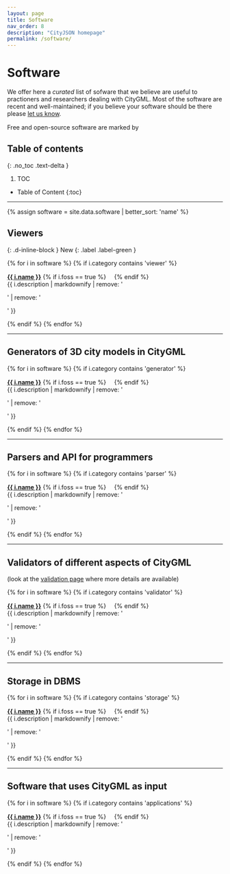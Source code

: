 ```yaml
---
layout: page
title: Software
nav_order: 8
description: "CityJSON homepage"
permalink: /software/
---
```


# Software

We offer here a *curated* list of sofware that we believe are useful to practioners and researchers dealing with CityGML.
Most of the software are recent and well-maintained; if you believe your software should be there please [let us know](/contribute/).

Free and open-source software are marked by <img height="15" src="/img/foss.svg">


## Table of contents
{: .no_toc .text-delta }

1. TOC
* Table of Content
{:toc}

- - -

{% assign software = site.data.software | better_sort: 'name' %}

## Viewers
{: .d-inline-block }
New
{: .label .label-green }

{% for i in software %}
{% if i.category contains 'viewer' %}
<p><a href="{{ i.webpage }}"><b>{{ i.name }}</b></a> {% if i.foss == true %}<img height="15" src="/img/foss.svg"> {% endif %}<br/> {{ i.description | markdownify | remove: '<p>' | remove: '</p>' }} </p>
{% endif %}
{% endfor %}

- - -

## Generators of 3D city models in CityGML
{% for i in software %}
{% if i.category contains 'generator' %}
<p><a href="{{ i.webpage }}"><b>{{ i.name }}</b></a> {% if i.foss == true %}<img height="15" src="/img/foss.svg"> {% endif %}<br/> {{ i.description | markdownify | remove: '<p>' | remove: '</p>' }} </p>
{% endif %}
{% endfor %}

- - -

## Parsers and API for programmers
{% for i in software %}
{% if i.category contains 'parser' %}
<p><a href="{{ i.webpage }}"><b>{{ i.name }}</b></a> {% if i.foss == true %}<img height="15" src="/img/foss.svg"> {% endif %}<br/> {{ i.description | markdownify | remove: '<p>' | remove: '</p>' }} </p>
{% endif %}
{% endfor %}


- - -

## Validators of different aspects of CityGML

(look at the [validation page](/validation/) where more details are available)

{% for i in software %}
{% if i.category contains 'validator' %}
<p><a href="{{ i.webpage }}"><b>{{ i.name }}</b></a> {% if i.foss == true %}<img height="15" src="/img/foss.svg"> {% endif %}<br/> {{ i.description | markdownify | remove: '<p>' | remove: '</p>' }} </p>
{% endif %}
{% endfor %}

- - -

## Storage in DBMS
{% for i in software %}
{% if i.category contains 'storage' %}
<p><a href="{{ i.webpage }}"><b>{{ i.name }}</b></a> {% if i.foss == true %}<img height="15" src="/img/foss.svg"> {% endif %}<br/> {{ i.description | markdownify | remove: '<p>' | remove: '</p>' }} </p>
{% endif %}
{% endfor %}

- - -

## Software that uses CityGML as input 
{% for i in software %}
{% if i.category contains 'applications' %}
<p><a href="{{ i.webpage }}"><b>{{ i.name }}</b></a> {% if i.foss == true %}<img height="15" src="/img/foss.svg"> {% endif %}<br/> {{ i.description | markdownify | remove: '<p>' | remove: '</p>' }} </p>
{% endif %}
{% endfor %}




